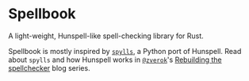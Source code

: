 # Spellbook

A light-weight, Hunspell-like spell-checking library for Rust.

Spellbook is mostly inspired by [`spylls`](https://github.com/zverok/spylls),
a Python port of Hunspell. Read about `spylls` and how Hunspell works in
[`@zverok`](https://github.com/zverok)'s [Rebuilding the
spellchecker](https://zverok.space/spellchecker.html) blog series.

